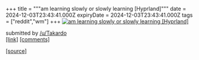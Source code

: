 +++
title = """am learning slowly or slowly learning [Hyprland]"""
date = 2024-12-03T23:43:41.000Z
expiryDate = 2024-12-03T23:43:41.000Z
tags = ["reddit","wm"]
+++
[![am learning slowly or slowly learning [Hyprland]](https://b.thumbs.redditmedia.com/0cGe9MhubTTlTGC7Rbwqpn-lGIBLqUKWRMdH7-z_TLc.jpg "am learning slowly or slowly learning [Hyprland]")](https://www.reddit.com/r/unixporn/comments/1h61wfo/am_learning_slowly_or_slowly_learning_hyprland/)

submitted by [/u/Takardo](https://www.reddit.com/user/Takardo)  
[\[link\]](https://www.reddit.com/gallery/1h61wfo) [\[comments\]](https://www.reddit.com/r/unixporn/comments/1h61wfo/am_learning_slowly_or_slowly_learning_hyprland/)

[[source]](https://www.reddit.com/r/unixporn/comments/1h61wfo/am_learning_slowly_or_slowly_learning_hyprland/)
